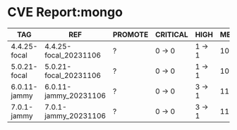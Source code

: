 # CVE Report:mongo
|     TAG      |          REF          | PROMOTE | CRITICAL |  HIGH  |  MEDIUM  |   LOW    | UNKNOWN |
|--------------|-----------------------|---------|----------|--------|----------|----------|---------|
| 4.4.25-focal | 4.4.25-focal_20231106 | ?       | 0 -> 0   | 1 -> 1 | 10 -> 10 | 34 -> 30 | 0 -> 0  |
| 5.0.21-focal | 5.0.21-focal_20231106 | ?       | 0 -> 0   | 1 -> 1 | 10 -> 10 | 34 -> 30 | 0 -> 0  |
| 6.0.11-jammy | 6.0.11-jammy_20231106 | ?       | 0 -> 0   | 3 -> 1 | 11 -> 10 | 38 -> 35 | 0 -> 0  |
| 7.0.1-jammy  | 7.0.1-jammy_20231106  | ?       | 0 -> 0   | 3 -> 1 | 11 -> 10 | 38 -> 35 | 0 -> 0  |
